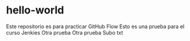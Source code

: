 # hello-world
Este repositorio es para practicar GitHub Flow
Esto es una prueba para el curso Jenkies
Otra prueba
Otra prueba
Subo txt
